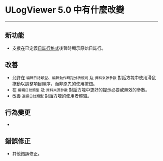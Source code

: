 ﻿# ULogViewer 5.0 中有什麼改變
 ---

## 新功能
+ 支援在已定義[日誌行格式](https://carinastudio.azurewebsites.net/ULogViewer/HowToReadAndParseLogs#LogPatterns)後暫時顯示原始日誌行。

## 改善
+ 允許在 ```編輯日誌類型```、```編輯動作時距分析規則``` 及 ```資料來源參數``` 對話方塊中使用滑鼠拖動以調整項目順序，而非原先的使用按鈕。
+ 在 ```編輯日誌類型``` 及 ```資料來源參數``` 對話方塊中更好的提示必要或無效的參數。
+ 改善 ```選擇日誌類型``` 對話方塊的使用者體驗。

## 行為變更
+ 

## 錯誤修正
+ 其他錯誤修正。